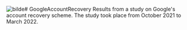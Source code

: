![bilde](https://github.com/AndreasTP/GoogleAccountRecovery/assets/67000923/d45207c4-cde9-4ee4-b214-1511bb7c3461)# GoogleAccountRecovery
Results from a study on Google's account recovery scheme. 
The study took place from October 2021 to March 2022.
